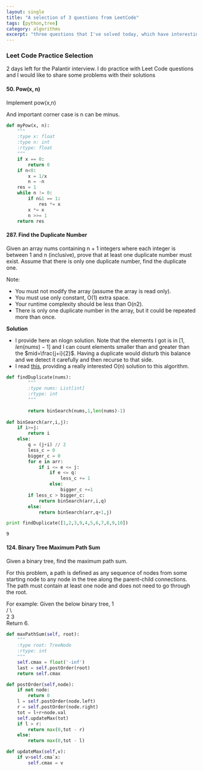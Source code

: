 ```yaml
---
layout: single
title: "A selection of 3 questions from LeetCode"
tags: [python,tree]
category: algorithms
excerpt: "three questions that I've solved today, which have interesting solutions"
---
```


### Leet Code Practice Selection
2 days left for the Palantir interview. I do practice with Leet Code questions and I would like to share some problems with their solutions

####  50. Pow(x, n)
Implement pow(x,n)

And important corner case is n can be minus.


```python
def myPow(x, n):
    """
    :type x: float
    :type n: int
    :rtype: float
    """
    if x == 0:
        return 0
    if n<0:
        x = 1/x
        n = -n
    res = 1
    while n != 0:
        if n&1 == 1:
            res *= x
        x *= x
        n >>= 1
    return res
```

#### 287. Find the Duplicate Number
Given an array nums containing n + 1 integers where each integer is between 1 and n (inclusive), prove that at least one duplicate number must exist. Assume that there is only one duplicate number, find the duplicate one.

Note:
- You must not modify the array (assume the array is read only).
- You must use only constant, O(1) extra space.
- Your runtime complexity should be less than O(n2).
- There is only one duplicate number in the array, but it could be repeated more than once.

**Solution**
- I provide here an nlogn solution. Note that the elements I got is in $[1,len(nums)-1]$ and I can count elements smaller than and greater than the $mid=\frac{j+i}{2}$. Having a duplicate would disturb this balance and we detect it carefully and then recurse to that side. 
- I read [this](http://keithschwarz.com/interesting/code/?dir=find-duplicate), providing a really interested O(n) solution to this algorithm. 


```python
def findDuplicate(nums):
        """
        :type nums: List[int]
        :rtype: int
        """
        
        return binSearch(nums,1,len(nums)-1)
        
def binSearch(arr,i,j):
    if i>=j:
        return i
    else:
        q = (j+i) // 2
        less_c = 0
        bigger_c = 0
        for e in arr:
            if i <= e <= j:
                if e <= q:
                    less_c += 1
                else:
                    bigger_c +=1
        if less_c > bigger_c:
            return binSearch(arr,i,q)
        else:
            return binSearch(arr,q+1,j)
```


```python
print findDuplicate([1,2,3,9,4,5,6,7,8,9,10])
```

    9


#### 124. Binary Tree Maximum Path Sum
Given a binary tree, find the maximum path sum.

For this problem, a path is defined as any sequence of nodes from some starting node to any node in the tree along the parent-child connections. The path must contain at least one node and does not need to go through the root.

For example:
Given the below binary tree, 
        1  
       / \  
      2   3  
Return 6.


```python
def maxPathSum(self, root):
    """
    :type root: TreeNode
    :rtype: int
    """
    self.cmax = float('-inf')
    last = self.postOrder(root)
    return self.cmax

def postOrder(self,node):
    if not node:
        return 0
    l = self.postOrder(node.left)
    r = self.postOrder(node.right)
    tot = l+r+node.val
    self.updateMax(tot)
    if l > r:
        return max(0,tot - r)
    else:
        return max(0,tot - l)

def updateMax(self,v):
    if v>self.cma`x:
        self.cmax = v

```


```python

```
